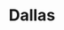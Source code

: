 ---
title: Dallas
crosslinks:
- autotldr
- houston
- news
- dallasisawesome
- livven
- Austin
- FortWorth
- traps
- texas
- downtowndallas
- politics
- legaladvice
- Denton
- DFWClassifieds
- shortscarystories
- Richardson
- Infrastructurist
- pics
- Frugal
- videos
---